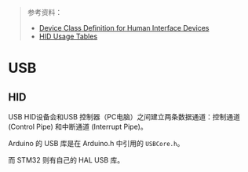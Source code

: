 > 参考资料：
>
> - [Device Class Definition for Human Interface Devices](https://www.usb.org/sites/default/files/hid1_11.pdf)
> - [HID Usage Tables](https://www.usb.org/sites/default/files/documents/hut1_12v2.pdf)

# USB

## HID

USB HID设备会和USB 控制器（PC电脑）之间建立两条数据通道：控制通道 (Control Pipe) 和中断通道 (Interrupt Pipe)。



Arduino 的 USB 库是在 Arduino.h 中引用的 `USBCore.h`。

而 STM32 则有自己的 HAL USB 库。 
